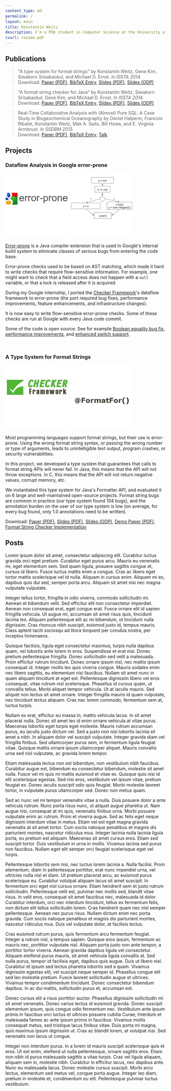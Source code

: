 ```yaml
---
content_type: md
permalink: /
layout: main
title: Konstantin Weitz
description: I'm a PhD student in Computer Science at the University of Washington. My research is focused on Programming Languages and Software Engineering, primarily Program Verification.
cvurl: resume.pdf
---
```


Publications
------------

> "A type system for format strings" 
  by Konstantin Weitz, Gene Kim, Siwakorn Srisakaokul, and Michael D. Ernst.
  *In ISSTA 2014.* <br/>
> Download: [Paper (PDF)][TSFS-PAPER-PDF], 
            [BibTeX Entry][TSFS-BIB],
            [Slides (PDF)][TSFS-SLIDES-PDF], 
            [Slides (ODP)][TSFS-SLIDES-ODP]
 
> "A format string checker for Java"
  by Konstantin Weitz, Siwakorn Srisakaokul, Gene Kim, and Michael D. Ernst.
  *In ISSTA 2014.* <br/>
> Download: [Paper (PDF)][TSFS-DEMO-PDF], 
            [BibTeX Entry][TSFS-DEMO-BIB],
            [Slides (PDF)][TSFS-SLIDES-PDF], 
            [Slides (ODP)][TSFS-SLIDES-ODP]
 
> Real-Time Collaborative Analysis with (Almost) Pure SQL: A Case Study in Biogeochemical Oceanography
  by Daniel Halperin, Francois Ribalet, Konstantin Weitz, Mak A. Saito, Bill Howe, and E. Virginia Armbrust.
  *In SSDBM 2013.* <br/>
> Download: [Paper (PDF)][OCEAN-PAPER-PDF], 
            [BibTeX Entry][OCEAN-BIB],
            [Talk][OCEAN-TALK]

Projects
--------

### Dataflow Analysis in Google error-prone

<div class="moving-image">
  <img class="fg" src="projects/ep-fg.png"></img>
  <img class="bg" src="projects/ep-bg.png"></img>
</div>

[Error­-prone][EP-LINK] is a Java compiler extension that is used in Google's
internal build system to eliminate classes of serious bugs from entering the
code base.

Error-prone checks used to be based on AST matching, which made it hard to write
checks that require flow-sensitive information.
For example, one might want to check that 
  a field access does not happen with a `null` variable, 
  or that a lock is released after it is acquired.

During my Google internship, I ported the [Checker Framework][CF-LINK]'s
dataflow framework to error-prone (the port required 
  bug fixes, 
  performance improvements,
  feature enhancements, and 
  infrastructure changes).

It is now easy to write flow-sensitive error-prone checks. Some of these checks
are run at Google with every Java code commit.

Some of the code is open source. See for example 
  [Boolean equality bug fix][EP-BOOL], 
  [performance improvements][EP-PERF], and 
  [enhanced switch support][EP-CASE].

<br/>

### A Type System for Format Strings

<div class="moving-image">
  <img class="fg" src="projects/cf-fg.png"></img>
  <img class="bg" src="projects/cf-bg.png"></img>
</div>

Most programming languages support format strings, but their use is error-prone.
Using the wrong format string syntax, or passing the wrong number or type of
arguments, leads to unintelligible text output, program crashes, or security
vulnerabilities.

In this project, we developed a type system that guarantees that calls to format
string APIs will never fail. In Java, this means that the API will not throw
exceptions. In C, this means that the API will not return negative values,
corrupt memory, etc.

We instantiated this type system for Java's Formatter API, and evaluated it on 6
large and well-maintained open-source projects. Format string bugs are common in
practice (our type system found 104 bugs), and the annotation burden on the user
of our type system is low (on average, for every bug found, only 1.0 annotations
need to be written).

Download: [Paper (PDF)][TSFS-PAPER-PDF], 
          [Slides (PDF)][TSFS-SLIDES-PDF], 
          [Slides (ODP)][TSFS-SLIDES-ODP], 
          [Demo Paper (PDF)][TSFS-DEMO-PDF], 
          [Format String Checker Implementation][TSFS-IMPL]

Posts
-----

[TSFS-PAPER-PDF]: http://homes.cs.washington.edu/~mernst/pubs/format-string-issta2014.pdf
[TSFS-SLIDES-PDF]: http://homes.cs.washington.edu/~mernst/pubs/format-string-issta2014-slides.pdf
[TSFS-SLIDES-ODP]: http://homes.cs.washington.edu/~mernst/pubs/format-string-issta2014-slides.odp
[TSFS-DEMO-PDF]: http://homes.cs.washington.edu/~mernst/pubs/format-string-issta2014-demo.pdf
[TSFS-IMPL]: http://types.cs.washington.edu/checker-framework/current/checkers-manual.html#formatter-checker
[TSFS-BIB]: papers/tsfs.bib
[TSFS-DEMO-BIB]: papers/tsfs-demo.bib

[OCEAN-PAPER-PDF]: http://homes.cs.washington.edu/~dhalperi/pubs/halperin_2013_ssdbm_geomics_case_study.pdf
[OCEAN-TALK]: http://research.microsoft.com/apps/video/default.aspx?id=200713
[OCEAN-BIB]: papers/ocean.bib

[EP-LINK]: https://code.google.com/p/error-prone/
[EP-CASE]: https://code.google.com/p/checker-framework/source/detail?r=4b4210dad872d2a30962d6cb653855bdeae7a922
[EP-PERF]: https://code.google.com/p/checker-framework/source/detail?r=c9ae615fb204115e7afdaa5d218cc59c259253e3
[EP-BOOL]: https://code.google.com/p/checker-framework/source/detail?r=1af23b73f34b931977307d51c66d584a188ff426

[CF-LINK]: http://checkerframework.org


Lorem ipsum dolor sit amet, consectetur adipiscing elit. Curabitur luctus gravida orci eget pretium. Curabitur eget purus arcu. Mauris eu venenatis mi, eget elementum sem. Sed quam ligula, posuere sagittis congue et, cursus id libero. Fusce luctus mattis enim a congue. Cras ac libero eget tortor mattis scelerisque vel id nulla. Aliquam in cursus enim. Aliquam mi ex, dapibus quis dui sed, semper porta arcu. Aliquam sit amet nisi nec magna vulputate vulputate.

Integer tellus tortor, fringilla in odio viverra, commodo sollicitudin mi. Aenean et bibendum velit. Sed efficitur elit non consectetur imperdiet. Aenean non consequat erat, eget congue erat. Fusce ornare elit id sapien fringilla vehicula. Ut augue mi, accumsan sit amet risus quis, tincidunt lacinia leo. Aliquam pellentesque elit ac mi bibendum, ut tincidunt nulla dignissim. Cras rhoncus nibh suscipit, euismod justo id, tempus mauris. Class aptent taciti sociosqu ad litora torquent per conubia nostra, per inceptos himenaeos.

Quisque facilisis, ligula eget consectetur maximus, turpis nulla dapibus quam, vel lobortis ante lorem in eros. Suspendisse et erat nisi. Donec pretium pellentesque fringilla. Donec sollicitudin sed velit a malesuada. Proin efficitur rutrum tincidunt. Donec ornare ipsum nisl, nec mattis ipsum consequat id. Integer mollis leo quis viverra congue. Mauris sodales enim nec libero sagittis, eu elementum nisi faucibus. Nullam sit amet nunc in quam aliquam tincidunt at eget est. Pellentesque dignissim libero vel eros consequat, vitae rutrum nisl scelerisque. Phasellus id cursus quam, ut convallis tellus. Morbi aliquet tempor vehicula. Ut at iaculis mauris. Sed aliquet non lectus sit amet ornare. Integer fringilla mauris id quam vulputate, nec tincidunt lectus aliquam. Cras nec lorem commodo, fermentum sem at, luctus turpis.

Nullam ex erat, efficitur eu massa in, mattis vehicula lacus. In sit amet placerat nulla. Donec sit amet leo id enim ornare vehicula at vitae purus. Maecenas lobortis eget turpis eget molestie. Mauris rutrum accumsan purus, eu iaculis justo dictum vel. Sed a justo non nisi lobortis lacinia sit amet a nibh. In aliquam dolor vel suscipit vulputate. Integer gravida diam vel fringilla finibus. Sed ullamcorper purus sem, in fermentum ligula feugiat vitae. Quisque mattis ornare ipsum ullamcorper aliquet. Mauris convallis urna sed nisl vulputate, ac gravida lorem tempor.

Etiam malesuada lectus non est bibendum, non vestibulum nibh faucibus. Curabitur augue est, bibendum eu consectetur bibendum, molestie sit amet nulla. Fusce vel mi quis mi mattis euismod et vitae ex. Quisque quis nisi id elit scelerisque egestas. Sed nisi eros, vestibulum vel ipsum vitae, pretium feugiat ex. Donec iaculis suscipit odio quis feugiat. Morbi molestie laoreet tortor, in vulputate purus ullamcorper sed. Donec non metus quam.

Sed ac nunc vel mi tempor venenatis vitae a nulla. Duis posuere dolor a ante vehicula rutrum. Nunc porta risus nunc, ut aliquet augue pharetra ut. Nam augue nisi, consequat at mi quis, venenatis finibus urna. Morbi posuere vulputate enim ac rutrum. Proin et viverra augue. Sed ac felis eget neque dignissim interdum vitae in metus. Etiam vel est eget magna gravida venenatis at sit amet tortor. Cum sociis natoque penatibus et magnis dis parturient montes, nascetur ridiculus mus. Integer lacinia nulla lacinia ligula porta, eu pretium est aliquam. Maecenas sit amet cursus eros. Etiam sed suscipit tortor. Duis vestibulum in urna in mollis. Vivamus lacinia sed purus non faucibus. Nullam eget elit semper orci feugiat scelerisque eget vel turpis.

Pellentesque lobortis sem nisi, nec luctus lorem lacinia a. Nulla facilisi. Proin elementum, diam in pellentesque porttitor, erat nunc imperdiet urna, vel ultricies nulla nisl et diam. Ut pretium placerat arcu, ac euismod purus scelerisque eu. Curabitur volutpat aliquam lacus sit amet suscipit. In fermentum orci eget nisl cursus ornare. Etiam hendrerit sem et justo rutrum sollicitudin. Pellentesque velit est, pulvinar nec mollis sed, blandit vitae risus. In velit eros, consequat sit amet faucibus nec, malesuada id dolor. Curabitur interdum, orci nec interdum tincidunt, tellus ex fermentum felis, non dictum elit tellus sollicitudin lorem. Cras hendrerit quam nec nisl semper pellentesque. Aenean nec purus risus. Nullam dictum enim nec porta gravida. Cum sociis natoque penatibus et magnis dis parturient montes, nascetur ridiculus mus. Duis vel vulputate dolor, at facilisis lectus.

Cras euismod rutrum purus, quis fermentum arcu fermentum feugiat. Integer a rutrum nisl, a tempus sapien. Quisque eros ipsum, fermentum ac mauris nec, porttitor vulputate nisl. Aliquam porta justo non ante tempor, a porttitor tortor viverra. Aenean gravida dapibus ligula vel consectetur. Aliquam eleifend purus mauris, sit amet vehicula ligula convallis at. Sed nulla purus, tempor id facilisis eget, dapibus quis augue. Duis ut libero nisl. Curabitur et ipsum sed lectus pharetra lobortis sed a quam. Vivamus dignissim egestas elit, vel suscipit neque semper id. Phasellus congue elit sed leo molestie pretium. Fusce laoreet sollicitudin augue et ultrices. Vivamus tempor condimentum tincidunt. Donec consectetur bibendum dapibus. In ac dui mattis, sollicitudin purus et, accumsan est.

Donec cursus elit a risus porttitor auctor. Phasellus dignissim sollicitudin mi sit amet venenatis. Donec varius lectus id euismod gravida. Donec suscipit elementum ipsum, quis congue odio fermentum nec. Vestibulum ante ipsum primis in faucibus orci luctus et ultrices posuere cubilia Curae; Interdum et malesuada fames ac ante ipsum primis in faucibus. Vivamus mollis consequat metus, sed tristique lacus finibus vitae. Duis porta mi magna, quis maximus ipsum dignissim ut. Cras ac blandit lorem, at volutpat nisi. Sed venenatis non lacus ut congue.

Integer non interdum purus. In a lorem id mauris suscipit scelerisque quis et eros. Ut est enim, eleifend ut nulla pellentesque, ornare sagittis eros. Etiam non nibh id purus malesuada sagittis a vitae turpis. Cras vel ligula aliquam, aliquam sem in, molestie nibh. Curabitur in efficitur lacus, nec dapibus ante. Nunc eu malesuada lacus. Donec molestie cursus suscipit. Morbi arcu lectus, elementum sed metus vel, congue porta augue. Integer leo diam, pretium in molestie et, condimentum eu elit. Pellentesque pulvinar luctus vestibulum.


